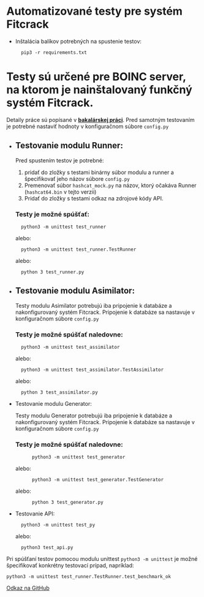 Automatizované testy pre systém Fitcrack
=============

- Inštalácia balíkov potrebných na spustenie testov:

        pip3 -r requirements.txt


# Testy sú určené pre BOINC server, na ktorom je nainštalovaný funkčný systém Fitcrack.
Detaily práce sú popísané v **[bakalárskej práci](./bakalar/xchrip00_bp.pdf)**.
Pred samotným testovaním je potrebné nastaviť hodnoty v konfiguračnom súbore `config.py`


- ## Testovanie modulu Runner:
    Pred spustením testov je potrebné:
    1. pridať do zložky s testami binárny súbor modulu a runner a špecifikovať jeho názov súbore `config.py`
    2. Premenovať súbor `hashcat_mock.py` na názov, ktorý očakáva Runner (`hashcat64.bin` v tejto
    verzii)
    3. Pridať do zložky s testami odkaz na zdrojové kódy API.

    ### Testy je možné spúšťať:

        python3 -m unittest test_runner

    alebo:

        python3 -m unittest test_runner.TestRunner

    alebo:

        python 3 test_runner.py


- ## Testovanie modulu Asimilator:

    Testy modulu Asimilator potrebujú iba pripojenie k databáze a nakonfigurovaný systém Fitcrack.
    Pripojenie k databáze sa nastavuje v konfiguračnom súbore `config.py`

    ### Testy je možné spúšťať naledovne:

        python3 -m unittest test_assimilator

    alebo:

        python3 -m unittest test_assimilator.TestAssimilator

    alebo:

        python 3 test_assimilator.py


- Testovanie modulu Generator:

    Testy modulu Generator potrebujú iba pripojenie k databáze a nakonfigurovaný systém Fitcrack.
    Pripojenie k databáze sa nastavuje v konfiguračnom súbore `config.py`

    ### Testy je možné spúšťať naledovne:

            python3 -m unittest test_generator

    alebo:

            python3 -m unittest test_generator.TestGenerator

    alebo:

            python 3 test_generator.py


- Testovanie API:

        python3 -m unittest test_py

    alebo:

        python3 test_api.py


Pri spúšťaní testov pomocou modulu unittest `python3 -m unittest` je možné špecifikovať konkrétny
testovací prípad, napríklad:

    python3 -m unittest test_runner.TestRunner.test_benchmark_ok



[Odkaz na GitHub](https://github.com/Slonik923/testy-Fitcrack)